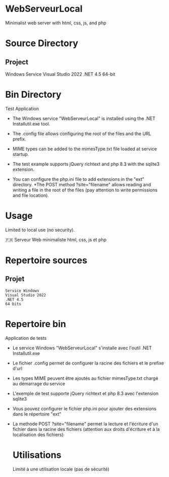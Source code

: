 # WebServeurLocal 

Minimalist web server with html, css, js, and php

# Source Directory
## Project
Windows Service
Visual Studio 2022
.NET 4.5
64-bit
# Bin Directory
Test Application
* The Windows service "WebServeurLocal" is installed using the .NET Installutil.exe tool.
* The .config file allows configuring the root of the files and the URL prefix.
* MIME types can be added to the mimesType.txt file loaded at service startup.
  
* The test example supports jQuery richtext and php 8.3 with the sqlite3 extension.
* You can configure the php.ini file to add extensions in the "ext" directory.
*The POST method ?site="filename" allows reading and writing a file in the root of the files (pay attention to write permissions and file location).

# Usage
Limited to local use (no security).

🇫🇷
Serveur Web minimaliste html, css, js et php
# Repertoire sources
## Projet
	Service Windows
	Visual Studio 2022
 	.NET 4.5
  	64 bits
# Repertoire bin
Application de tests
* Le service Windows "WebServeurLocal" s'installe avec l'outil .NET Installutil.exe
* Le fichier .config permet de configurer la racine des fichiers et le prefixe d'url
* Les types MIME peuvent être ajoutés au fichier mimesType.txt chargé au démarrage du service

* L'exemple de test supporte jQuery richtext et php 8.3 avec l'extension sqlite3
* Vous pouvez configurer le fichier php.ini pour ajouter des extensions dans le répertoire "ext"
* La methode POST ?site="filename" permet la lecture et l'écriture d'un fichier dans la racine des fichiers (attention aux droits d'écriture et à la localisation des fichiers)

  # Utilisations
  Limité à une utilisation locale (pas de sécurité)
 
